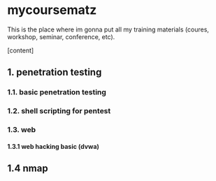 # mycoursematz

This is the place where im gonna put all my training materials (coures, workshop, seminar, conference, etc).

[content]
## 1. penetration testing

### 1.1. basic penetration testing 

### 1.2. shell scripting for pentest

### 1.3. web

#### 1.3.1 web hacking basic (dvwa)

## 1.4 nmap

